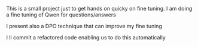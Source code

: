 This is a small project just to get hands on quicky on fine tuning.
I am doing a fine tuning of Qwen for questions/answers 

I present also a DPO technique that can improve my fine tuning 

I ll commit a refactored code enabling us to do this automatically
